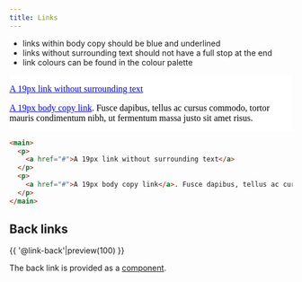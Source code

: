 ```yaml
---
title: Links
---
```


* links within body copy should be blue and underlined
* links without surrounding text should not have a full stop at the end
* link colours can be found in the colour palette

<div class="example">
  <iframe srcdoc='
    <link media="all" rel="stylesheet" href="/stylesheets/govuk-frontend.css">
    <style>
      html {
        background: white;
      }
    </style>
    <main>
      <p>
        <a href="#">A 19px link without surrounding text</a>
      </p>
      <p>
        <a href="#">A 19px body copy link</a>. Fusce dapibus, tellus ac cursus commodo, tortor mauris condimentum nibh, ut fermentum massa justo sit amet risus.
      </p>
    </main>
  '
  marginwidth="0"
  marginheight="0"
  frameborder="0"
  vspace="0"
  hspace="0"
  scrolling="yes"
  style="
    height: 100px;
    width: 100%;
    margin: 0;
    padding: 0;
  ">
  </iframe>
</div>

```html
<main>
  <p>
    <a href="#">A 19px link without surrounding text</a>
  </p>
  <p>
    <a href="#">A 19px body copy link</a>. Fusce dapibus, tellus ac cursus commodo, tortor mauris condimentum nibh, ut fermentum massa justo sit amet risus.
  </p>
</main>
```

## Back links

<div class="example-preview">
  {{ '@link-back'|preview(100) }}
</div>

The back link is provided as a [component](/components/browser/link-back--default/).

